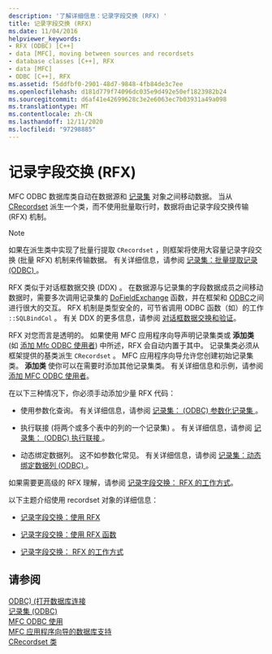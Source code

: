 ```yaml
---
description: '了解详细信息：记录字段交换 (RFX) '
title: 记录字段交换 (RFX)
ms.date: 11/04/2016
helpviewer_keywords:
- RFX (ODBC) [C++]
- data [MFC], moving between sources and recordsets
- database classes [C++], RFX
- data [MFC]
- ODBC [C++], RFX
ms.assetid: f5ddfbf0-2901-48d7-9848-4fb84de3c7ee
ms.openlocfilehash: d181d779f74096dc035e9d492e50ef1823982b24
ms.sourcegitcommit: d6af41e42699628c3e2e6063ec7b03931a49a098
ms.translationtype: MT
ms.contentlocale: zh-CN
ms.lasthandoff: 12/11/2020
ms.locfileid: "97298885"
---
```

# <a name="record-field-exchange-rfx"></a>记录字段交换 (RFX)

MFC ODBC 数据库类自动在数据源和 [记录集](../../data/odbc/recordset-odbc.md) 对象之间移动数据。 当从 [CRecordset](../../mfc/reference/crecordset-class.md) 派生一个类，而不使用批量取行时，数据将由记录字段交换传输 (RFX) 机制。

> [!NOTE]
> 如果在派生类中实现了批量行提取 `CRecordset` ，则框架将使用大容量记录字段交换 (批量 RFX) 机制来传输数据。 有关详细信息，请参阅 [记录集：批量提取记录 (ODBC) ](../../data/odbc/recordset-fetching-records-in-bulk-odbc.md)。

RFX 类似于对话框数据交换 (DDX) 。 在数据源与记录集的字段数据成员之间移动数据时，需要多次调用记录集的 [DoFieldExchange](../../mfc/reference/crecordset-class.md#dofieldexchange) 函数，并在框架和 [ODBC](../../data/odbc/odbc-basics.md)之间进行很大的交互。 RFX 机制是类型安全的，可节省调用 ODBC 函数（如）的工作 `::SQLBindCol` 。 有关 DDX 的更多信息，请参阅 [对话框数据交换和验证](../../mfc/dialog-data-exchange-and-validation.md)。

RFX 对您而言是透明的。 如果使用 MFC 应用程序向导声明记录集类或 **添加类** (如 [添加 Mfc ODBC 使用者](../../mfc/reference/adding-an-mfc-odbc-consumer.md)) 中所述，RFX 会自动内置于其中。 记录集类必须从框架提供的基类派生 `CRecordset` 。 MFC 应用程序向导允许您创建初始记录集类。 **添加类** 使你可以在需要时添加其他记录集类。 有关详细信息和示例，请参阅 [添加 MFC ODBC 使用者](../../mfc/reference/adding-an-mfc-odbc-consumer.md)。

在以下三种情况下，你必须手动添加少量 RFX 代码：

- 使用参数化查询。 有关详细信息，请参阅 [记录集： (ODBC) 参数化记录集 ](../../data/odbc/recordset-parameterizing-a-recordset-odbc.md)。

- 执行联接 (将两个或多个表中的列的一个记录集) 。 有关详细信息，请参阅 [记录集： (ODBC) 执行联接 ](../../data/odbc/recordset-performing-a-join-odbc.md)。

- 动态绑定数据列。 这不如参数化常见。 有关详细信息，请参阅 [记录集：动态绑定数据列 (ODBC) ](../../data/odbc/recordset-dynamically-binding-data-columns-odbc.md)。

如果需要更高级的 RFX 理解，请参阅 [记录字段交换： RFX 的工作方式](../../data/odbc/record-field-exchange-how-rfx-works.md)。

以下主题介绍使用 recordset 对象的详细信息：

- [记录字段交换：使用 RFX](../../data/odbc/record-field-exchange-using-rfx.md)

- [记录字段交换：使用 RFX 函数](../../data/odbc/record-field-exchange-using-the-rfx-functions.md)

- [记录字段交换： RFX 的工作方式](../../data/odbc/record-field-exchange-how-rfx-works.md)

## <a name="see-also"></a>请参阅

[ODBC)  (打开数据库连接 ](../../data/odbc/open-database-connectivity-odbc.md)<br/>
[记录集 (ODBC)](../../data/odbc/recordset-odbc.md)<br/>
[MFC ODBC 使用](../../mfc/reference/adding-an-mfc-odbc-consumer.md)<br/>
[MFC 应用程序向导的数据库支持](../../mfc/reference/database-support-mfc-application-wizard.md)<br/>
[CRecordset 类](../../mfc/reference/crecordset-class.md)
